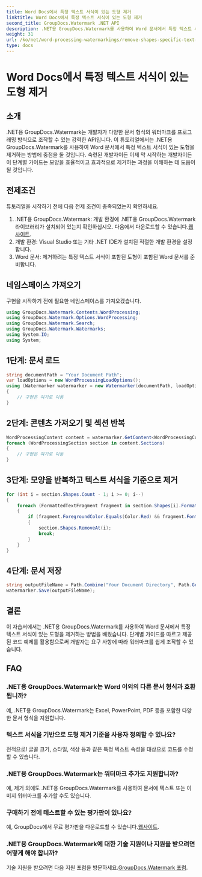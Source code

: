 ```yaml
---
title: Word Docs에서 특정 텍스트 서식이 있는 도형 제거
linktitle: Word Docs에서 특정 텍스트 서식이 있는 도형 제거
second_title: GroupDocs.Watermark .NET API
description: .NET용 GroupDocs.Watermark를 사용하여 Word 문서에서 특정 텍스트 서식이 있는 도형을 제거하는 방법을 알아보세요. 워터마크를 효율적으로 조작하려면 가이드를 따르세요.
weight: 31
url: /ko/net/word-processing-watermarkings/remove-shapes-specific-text-formatting-word-docs/
type: docs
---
```

# Word Docs에서 특정 텍스트 서식이 있는 도형 제거

## 소개
.NET용 GroupDocs.Watermark는 개발자가 다양한 문서 형식의 워터마크를 프로그래밍 방식으로 조작할 수 있는 강력한 API입니다. 이 튜토리얼에서는 .NET용 GroupDocs.Watermark를 사용하여 Word 문서에서 특정 텍스트 서식이 있는 도형을 제거하는 방법에 중점을 둘 것입니다. 숙련된 개발자이든 이제 막 시작하는 개발자이든 이 단계별 가이드는 모양을 효율적이고 효과적으로 제거하는 과정을 이해하는 데 도움이 될 것입니다.
## 전제조건
튜토리얼을 시작하기 전에 다음 전제 조건이 충족되었는지 확인하세요.
1.  .NET용 GroupDocs.Watermark: 개발 환경에 .NET용 GroupDocs.Watermark 라이브러리가 설치되어 있는지 확인하십시오. 다음에서 다운로드할 수 있습니다.[웹사이트](https://releases.groupdocs.com/Watermark/net/).
2. 개발 환경: Visual Studio 또는 기타 .NET IDE가 설치된 적절한 개발 환경을 설정합니다.
3. Word 문서: 제거하려는 특정 텍스트 서식이 포함된 도형이 포함된 Word 문서를 준비합니다.

## 네임스페이스 가져오기
구현을 시작하기 전에 필요한 네임스페이스를 가져오겠습니다.
```csharp
using GroupDocs.Watermark.Contents.WordProcessing;
using GroupDocs.Watermark.Options.WordProcessing;
using GroupDocs.Watermark.Search;
using GroupDocs.Watermark.Watermarks;
using System.IO;
using System;
```
## 1단계: 문서 로드
```csharp
string documentPath = "Your Document Path";
var loadOptions = new WordProcessingLoadOptions();
using (Watermarker watermarker = new Watermarker(documentPath, loadOptions))
{
    // 구현은 여기로 이동
}
```
## 2단계: 콘텐츠 가져오기 및 섹션 반복
```csharp
WordProcessingContent content = watermarker.GetContent<WordProcessingContent>();
foreach (WordProcessingSection section in content.Sections)
{
    // 구현은 여기로 이동
}
```
## 3단계: 모양을 반복하고 텍스트 서식을 기준으로 제거
```csharp
for (int i = section.Shapes.Count - 1; i >= 0; i--)
{
    foreach (FormattedTextFragment fragment in section.Shapes[i].FormattedTextFragments)
    {
        if (fragment.ForegroundColor.Equals(Color.Red) && fragment.Font.FamilyName == "Arial")
        {
            section.Shapes.RemoveAt(i);
            break;
        }
    }
}
```
## 4단계: 문서 저장
```csharp
string outputFileName = Path.Combine("Your Document Directory", Path.GetFileName(documentPath));
watermarker.Save(outputFileName);
```

## 결론
이 자습서에서는 .NET용 GroupDocs.Watermark를 사용하여 Word 문서에서 특정 텍스트 서식이 있는 도형을 제거하는 방법을 배웠습니다. 단계별 가이드를 따르고 제공된 코드 예제를 활용함으로써 개발자는 요구 사항에 따라 워터마크를 쉽게 조작할 수 있습니다.
## FAQ
### .NET용 GroupDocs.Watermark는 Word 이외의 다른 문서 형식과 호환됩니까?
예, .NET용 GroupDocs.Watermark는 Excel, PowerPoint, PDF 등을 포함한 다양한 문서 형식을 지원합니다.
### 텍스트 서식을 기반으로 도형 제거 기준을 사용자 정의할 수 있나요?
전적으로! 글꼴 크기, 스타일, 색상 등과 같은 특정 텍스트 속성을 대상으로 코드를 수정할 수 있습니다.
### .NET용 GroupDocs.Watermark는 워터마크 추가도 지원합니까?
예, 제거 외에도 .NET용 GroupDocs.Watermark를 사용하여 문서에 텍스트 또는 이미지 워터마크를 추가할 수도 있습니다.
### 구매하기 전에 테스트할 수 있는 평가판이 있나요?
 예, GroupDocs에서 무료 평가판을 다운로드할 수 있습니다.[웹사이트](https://releases.groupdocs.com/).
### .NET용 GroupDocs.Watermark에 대한 기술 지원이나 지원을 받으려면 어떻게 해야 합니까?
 기술 지원을 받으려면 다음 지원 포럼을 방문하세요.[GroupDocs.Watermark 포럼](https://forum.groupdocs.com/c/watermark/19).